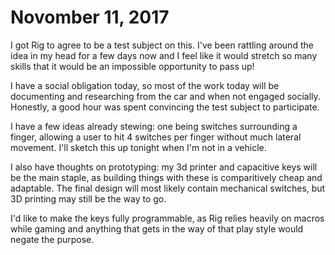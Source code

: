# Novomber 11, 2017

I got Rig to agree to be a test subject on this. I've been rattling around the idea in my head for a few days now and I feel like it would stretch so many skills that it would be an impossible opportunity to pass up!

I have a social obligation today, so most of the work today will be documenting and researching from the car and when not engaged socially. Honestly, a good hour was spent convincing the test subject to participate.

I have a few ideas already stewing: one being switches surrounding a finger, allowing a user to hit 4 switches per finger without much lateral movement. I'll sketch this up tonight when I'm not in a vehicle.  

I also have thoughts on prototyping: my 3d printer and capacitive keys will be the main staple, as building things with these is comparitively cheap and adaptable. The final design will most likely contain mechanical switches, but 3D printing may still be the way to go.

I'd like to make the keys fully programmable, as Rig relies heavily on macros while gaming and anything that gets in the way of that play style would negate the purpose.